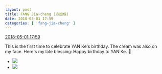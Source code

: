 ```yaml
---
layout: post
title: FANG Jia-cheng (方加成)
date: 2018-05-01 17:59
categories: [ 'fang-jia-cheng' ]
---
```


<div class="weibo-info">
  <a href="https://weibo.com/6505661195/GeEC05nni">2018-05-01 17:59</a>
</div>

This is the first time to celebrate YAN Ke's birthday. The cream was also on my face. Here's my late blessing: Happy birthday to YAN Ke. 🎂

<!-- more -->

<ul class="weibo-pic-list-1">
  <li class="weibo-pic">
    <a href="https://wx1.sinaimg.cn/mw690/0076h5Fhgy1fqvzpt94mmj30qo1bfwkb.jpg"><img src="https://wx1.sinaimg.cn/thumb150/0076h5Fhgy1fqvzpt94mmj30qo1bfwkb.jpg"/></a>
  </li>
  <li class="weibo-pic">
    <a href="https://wx3.sinaimg.cn/mw690/0076h5Fhgy1fqvzpu5ukbj31bf0qo44g.jpg"><img src="https://wx3.sinaimg.cn/thumb150/0076h5Fhgy1fqvzpu5ukbj31bf0qo44g.jpg"/></a>
  </li>
</ul>
